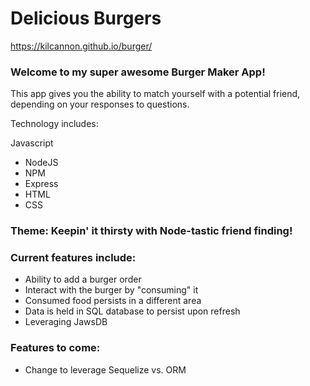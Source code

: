 # Delicious Burgers

https://kilcannon.github.io/burger/

### Welcome to my super awesome Burger Maker App!
This app gives you the ability to match yourself with a potential friend, depending on your responses to questions.

Technology includes:

Javascript
+ NodeJS
+ NPM
+ Express
+ HTML
+ CSS

### Theme: Keepin' it thirsty with Node-tastic friend finding!

### Current features include:
+ Ability to add a burger order
+ Interact with the burger by "consuming" it
+ Consumed food persists in a different area
+ Data is held in SQL database to persist upon refresh
+ Leveraging JawsDB

### Features to come:
+ Change to leverage Sequelize vs. ORM